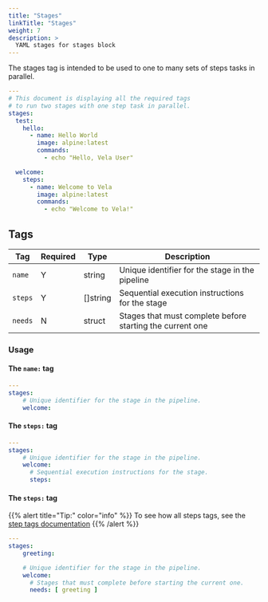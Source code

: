 ```yaml
---
title: "Stages"
linkTitle: "Stages"
weight: 7
description: >
  YAML stages for stages block
---
```


The stages tag is intended to be used to one to many sets of steps tasks in parallel.

```yaml
---
# This document is displaying all the required tags
# to run two stages with one step task in parallel.
stages:
  test:
    hello:
      - name: Hello World
        image: alpine:latest
        commands:
          - echo "Hello, Vela User"

  welcome:
    steps:
      - name: Welcome to Vela
        image: alpine:latest
        commands:
          - echo "Welcome to Vela!"
```

## Tags

| Tag     | Required | Type     | Description                                               |
|---------|----------|----------|-----------------------------------------------------------|
| `name`  | Y        | string   | Unique identifier for the stage in the pipeline           |
| `steps` | Y        | []string | Sequential execution instructions for the stage           |
| `needs` | N        | struct   | Stages that must complete before starting the current one |

### Usage

#### The `name:` tag

```yaml
---
stages:
    # Unique identifier for the stage in the pipeline.
    welcome:
```

#### The `steps:` tag

```yaml
---
stages:
    # Unique identifier for the stage in the pipeline.
    welcome:
      # Sequential execution instructions for the stage.
      steps:
```

#### The `steps:` tag

{{% alert title="Tip:" color="info" %}}
To see how all steps tags, see the [step tags documentation](/docs/reference/yaml/steps/#tags)
{{% /alert %}}

```yaml
---
stages:
    greeting:

    # Unique identifier for the stage in the pipeline.
    welcome:
      # Stages that must complete before starting the current one.
      needs: [ greeting ]
```